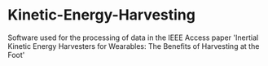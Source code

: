 # Kinetic-Energy-Harvesting
Software used for the processing of data in the IEEE Access paper 'Inertial Kinetic Energy Harvesters for Wearables: The Benefits of Harvesting at the Foot'
